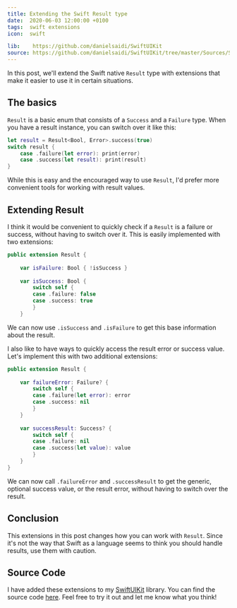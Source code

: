 ```yaml
---
title: Extending the Swift Result type
date:  2020-06-03 12:00:00 +0100
tags:  swift extensions
icon:  swift

lib:    https://github.com/danielsaidi/SwiftUIKit
source: https://github.com/danielsaidi/SwiftUIKit/tree/master/Sources/SwiftUIKit/Extensions
---
```


In this post, we'll extend the Swift native `Result` type with extensions that make it easier to use it in certain situations. 


## The basics

`Result` is a basic enum that consists of a `Success` and a `Failure` type. When you have a result instance, you can switch over it like this:

```swift
let result = Result<Bool, Error>.success(true)
switch result {
    case .failure(let error): print(error)
    case .success(let result): print(result)
}
```

While this is easy and the encouraged way to use `Result`, I'd prefer more convenient tools for working with result values.


## Extending Result

I think it would be convenient to quickly check if a `Result` is a failure or success, without having to switch over it. This is easily implemented with two extensions:

```swift
public extension Result {
    
    var isFailure: Bool { !isSuccess }
    
    var isSuccess: Bool {
        switch self {
        case .failure: false
        case .success: true
        }
    } 
```

We can now use `.isSuccess` and `.isFailure` to get this base information about the result.

I also like to have ways to quickly access the result error or success value. Let's implement this with two additional extensions:

```swift
public extension Result {
    
    var failureError: Failure? {
        switch self {
        case .failure(let error): error
        case .success: nil
        }
    }
    
    var successResult: Success? {
        switch self {
        case .failure: nil
        case .success(let value): value
        }
    }
}
```

We can now call `.failureError` and `.successResult` to get the generic, optional success value, or the result error, without having to switch over the result.


## Conclusion

This extensions in this post changes how you can work with `Result`. Since it's not the way that Swift as a language seems to think you should handle results, use them with caution.


## Source Code

I have added these extensions to my [SwiftUIKit]({{page.lib}}) library. You can find the source code [here]({{page.source}}). Feel free to try it out and let me know what you think!